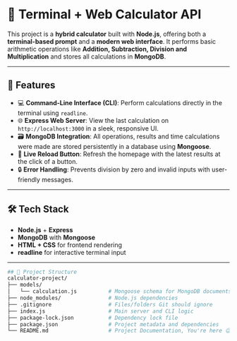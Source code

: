 # 🧮 Terminal + Web Calculator API

This project is a **hybrid calculator** built with **Node.js**, offering both a **terminal-based prompt** and a **modern web interface**. It performs basic arithmetic operations like **Addition, Subtraction, Division and Multiplication** and stores all calculations in **MongoDB**.

---

## 🚀 Features

- 💻 **Command-Line Interface (CLI)**: Perform calculations directly in the terminal using `readline`.
- 🌐 **Express Web Server**: View the last calculation on `http://localhost:3000` in a sleek, responsive UI.
- 🗃️ **MongoDB Integration**: All operations, results and time calculations were made are stored persistently in a database using **Mongoose**.
- 🔁 **Live Reload Button**: Refresh the homepage with the latest results at the click of a button.
- 🔒 **Error Handling**: Prevents division by zero and invalid inputs with user-friendly messages.

---

## 🛠️ Tech Stack

- **Node.js** + **Express**
- **MongoDB** with **Mongoose**
- **HTML + CSS** for frontend rendering
- **readline** for interactive terminal input

---

```bash
## 📂 Project Structure
calculator-project/
├── models/
│   └── calculation.js          # Mongoose schema for MongoDB documents
├── node_modules/               # Node.js dependencies
├── .gitignore                  # Files/folders Git should ignore
├── index.js                    # Main server and CLI logic
├── package-lock.json           # Dependency lock file
├── package.json                # Project metadata and dependencies
└── README.md                   # Project Documentation, You're here 😉
